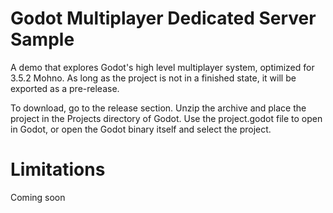 # Godot Multiplayer Dedicated Server Sample
A demo that explores Godot's high level multiplayer system, optimized for 3.5.2 Mohno.  As long as the project is not in a finished state, it will be exported as a pre-release.

To download, go to the release section. Unzip the archive and place the project in the Projects directory of Godot. Use the project.godot file to open in Godot, or open the Godot binary itself and select the project.  

# Limitations
Coming soon
